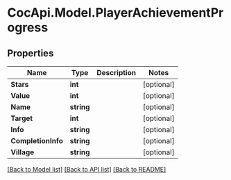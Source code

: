 # CocApi.Model.PlayerAchievementProgress
## Properties

Name | Type | Description | Notes
------------ | ------------- | ------------- | -------------
**Stars** | **int** |  | [optional] 
**Value** | **int** |  | [optional] 
**Name** | **string** |  | [optional] 
**Target** | **int** |  | [optional] 
**Info** | **string** |  | [optional] 
**CompletionInfo** | **string** |  | [optional] 
**Village** | **string** |  | [optional] 

[[Back to Model list]](../README.md#documentation-for-models) [[Back to API list]](../README.md#documentation-for-api-endpoints) [[Back to README]](../README.md)


